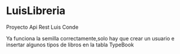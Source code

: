 # LuisLibreria
Proyecto Api Rest Luis Conde

Ya funciona la semilla correctamente,solo hay que crear un usuario  e insertar algunos tipos de libros en la tabla TypeBook
